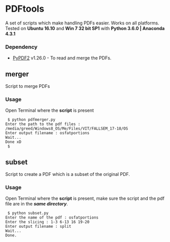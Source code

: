 # PDFtools

A set of scripts which make handling PDFs easier. Works on all platforms. Tested on **Ubuntu 16.10** and **Win 7 32 bit SP1** with **Python 3.6.0 | Anaconda 4.3.1**

### Dependency

  * [PyPDF2](https://pypi.python.org/pypi/PyPDF2/1.26.0) v1.26.0 - To read and merge the PDFs.

## merger
Script to merge PDFs
  
### Usage

Open Terminal where the **script** is present

```
 $ python pdfmerger.py 
Enter the path to the pdf files : /media/greed/Windows8_OS/Me/Files/VIT/FALLSEM_17-18/OS
Enter output filename : osfatportions
Wait...
Done xD
 $ 
```

## subset
Script to create a PDF which is a subset of the original PDF.

### Usage

Open Terminal where the **script** is present, make sure the script and the pdf file are in the ***same directory***.

```
 $ python subset.py
Enter the name of the pdf : osfatportions
Enter the slicing : 1-3 6-13 16 19-20
Enter output filename : split
Wait...
Done.
```
